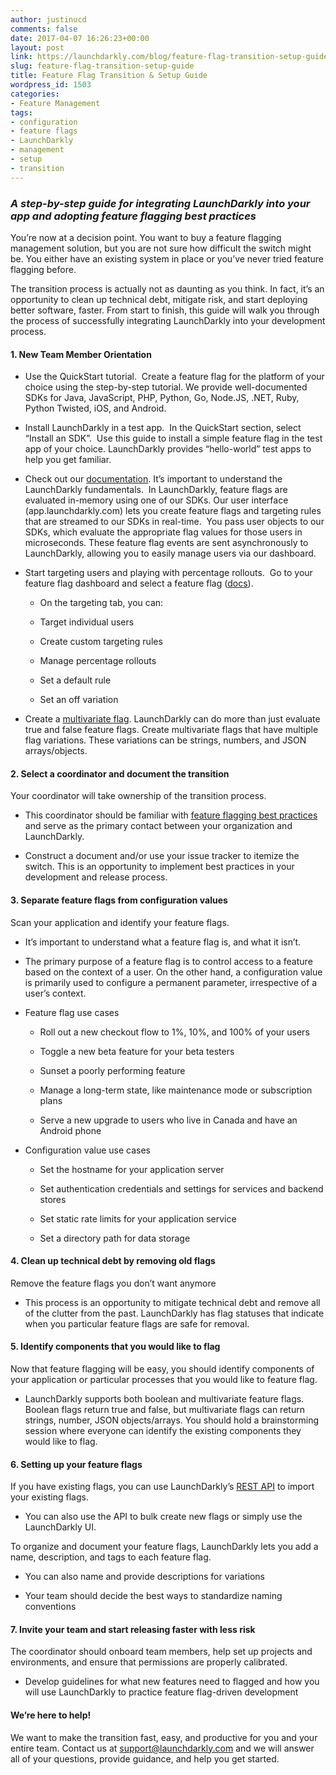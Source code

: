 ```yaml
---
author: justinucd
comments: false
date: 2017-04-07 16:26:23+00:00
layout: post
link: https://launchdarkly.com/blog/feature-flag-transition-setup-guide/
slug: feature-flag-transition-setup-guide
title: Feature Flag Transition & Setup Guide
wordpress_id: 1503
categories:
- Feature Management
tags:
- configuration
- feature flags
- LaunchDarkly
- management
- setup
- transition
---
```


### _A step-by-step guide for integrating LaunchDarkly into your app and adopting feature flagging best practices_


You’re now at a decision point. You want to buy a feature flagging management solution, but you are not sure how difficult the switch might be. You either have an existing system in place or you’ve never tried feature flagging before.

The transition process is actually not as daunting as you think. In fact, it’s an opportunity to clean up technical debt, mitigate risk, and start deploying better software, faster. From start to finish, this guide will walk you through the process of successfully integrating LaunchDarkly into your development process.


#### 1. New Team Member Orientation





 	
  * Use the QuickStart tutorial.  Create a feature flag for the platform of your choice using the step-by-step tutorial. We provide well-documented SDKs for Java, JavaScript, PHP, Python, Go, Node.JS, .NET, Ruby, Python Twisted, iOS, and Android.



 	
  * Install LaunchDarkly in a test app.  In the QuickStart section, select “Install an SDK”.  Use this guide to install a simple feature flag in the test app of your choice. LaunchDarkly provides “hello-world” test apps to help you get familiar.



 	
  * Check out our [documentation](http://docs.launchdarkly.com). It’s important to understand the LaunchDarkly fundamentals.  In LaunchDarkly, feature flags are evaluated in-memory using one of our SDKs. Our user interface (app.launchdarkly.com) lets you create feature flags and targeting rules that are streamed to our SDKs in real-time.  You pass user objects to our SDKs, which evaluate the appropriate flag values for those users in microseconds. These feature flag events are sent asynchronously to LaunchDarkly, allowing you to easily manage users via our dashboard.



 	
  * Start targeting users and playing with percentage rollouts.  Go to your feature flag dashboard and select a feature flag ([docs](http://docs.launchdarkly.com/docs/targeting-users)).

 	
    * On the targeting tab, you can:

 	
    * Target individual users

 	
    * Create custom targeting rules

 	
    * Manage percentage rollouts

 	
    * Set a default rule

 	
    * Set an off variation






 	
  * Create a [multivariate flag](https://blog.launchdarkly.com/launched-multivariate-feature-flags/). LaunchDarkly can do more than just evaluate true and false feature flags. Create multivariate flags that have multiple flag variations. These variations can be strings, numbers, and JSON arrays/objects.




#### 2. Select a coordinator and document the transition


Your coordinator will take ownership of the transition process.



 	
  * This coordinator should be familiar with [feature flagging best practices](http://featureflags.io/feature-flags-best-practices/?utm_source=launchdarkly_blog&utm_medium=organic) and serve as the primary contact between your organization and LaunchDarkly.

 	
  * Construct a document and/or use your issue tracker to itemize the switch. This is an opportunity to implement best practices in your development and release process.




#### 3. Separate feature flags from configuration values


Scan your application and identify your feature flags.



 	
  * It’s important to understand what a feature flag is, and what it isn’t.

 	
  * The primary purpose of a feature flag is to control access to a feature based on the context of a user. On the other hand, a configuration value is primarily used to configure a permanent parameter, irrespective of a user’s context.

 	
  * Feature flag use cases

 	
    * Roll out a new checkout flow to 1%, 10%, and 100% of your users

 	
    * Toggle a new beta feature for your beta testers

 	
    * Sunset a poorly performing feature

 	
    * Manage a long-term state, like maintenance mode or subscription plans

 	
    * Serve a new upgrade to users who live in Canada and have an Android phone




 	
  * Configuration value use cases

 	
    * Set the hostname for your application server

 	
    * Set authentication credentials and settings for services and backend stores

 	
    * Set static rate limits for your application service

 	
    * Set a directory path for data storage







#### 4. Clean up technical debt by removing old flags


Remove the feature flags you don’t want anymore



 	
  * This process is an opportunity to mitigate technical debt and remove all of the clutter from the past. LaunchDarkly has flag statuses that indicate when you particular feature flags are safe for removal.




#### 5. Identify components that you would like to flag


Now that feature flagging will be easy, you should identify components of your application or particular processes that you would like to feature flag.



 	
  * LaunchDarkly supports both boolean and multivariate feature flags. Boolean flags return true and false, but multivariate flags can return strings, number, JSON objects/arrays. You should hold a brainstorming session where everyone can identify the existing components they would like to flag.




#### 6. Setting up your feature flags


If you have existing flags, you can use LaunchDarkly’s [REST API](http://apidocs.launchdarkly.com/) to import your existing flags.



 	
  * You can also use the API to bulk create new flags or simply use the LaunchDarkly UI.


To organize and document your feature flags, LaunchDarkly lets you add a name, description, and tags to each feature flag.

 	
  * You can also name and provide descriptions for variations

 	
  * Your team should decide the best ways to standardize naming conventions




#### 7. Invite your team and start releasing faster with less risk


The coordinator should onboard team members, help set up projects and environments, and ensure that permissions are properly calibrated.



 	
  * Develop guidelines for what new features need to flagged and how you will use LaunchDarkly to practice feature flag-driven development




#### We’re here to help!


We want to make the transition fast, easy, and productive for you and your entire team. Contact us at [support@launchdarkly.com](mailto:support@launchdarkly.com) and we will answer all of your questions, provide guidance, and help you get started.
